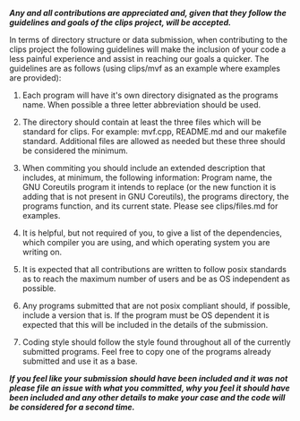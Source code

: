 ***Any and all contributions are appreciated and, given that they follow the guidelines and goals of the clips project, will be accepted.***

In terms of directory structure or data submission, when contributing to the clips project the following guidelines will make the inclusion of your code a less painful experience and assist in reaching our goals a quicker.  The guidelines are as follows (using clips/mvf as an example where examples are provided):

1. Each program will have it's own directory disignated as the programs name.  When possible a three letter abbreviation should be used.

2. The directory should contain at least the three files which will be standard for clips.  For example: mvf.cpp, README.md and our makefile standard. Additional files are allowed as needed but these three should be considered the minimum.

3. When commiting you should include an extended description that includes, at minimum, the following information: 
Program name, the GNU Coreutils program it intends to replace (or the new function it is adding that is not present in GNU Coreutils), the programs directory, the programs function, and its current state.  Please see clips/files.md for examples.

4. It is helpful, but not required of you, to give a list of the dependencies, which compiler you are using, and which operating system you are writing on.

5. It is expected that all contributions are written to follow posix standards as to reach the maximum number of users and be as OS independent as possible.

6. Any programs submitted that are not posix compliant should, if possible, include a version that is.  If the program must be OS dependent it is expected that this will be included in the details of the submission.

7. Coding style should follow the style found throughout all of the currently submitted programs.  Feel free to copy one of the programs already submitted and use it as a base.

***If you feel like your submission should have been included and it was not please file an issue with what you committed, why you feel it should have been included and any other details to make your case and the code will be considered for a second time.***
